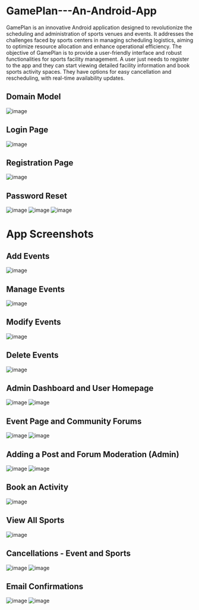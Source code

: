 # GamePlan---An-Android-App

GamePlan is an innovative Android application designed to revolutionize the
scheduling and administration of sports venues and events. It addresses the
challenges faced by sports centers in managing scheduling logistics, aiming to
optimize resource allocation and enhance operational efficiency. The objective of
GamePlan is to provide a user-friendly interface and robust functionalities for sports
facility management. A user just needs to register to the app and they can start
viewing detailed facility information and book sports activity spaces. They have
options for easy cancellation and rescheduling, with real-time availability updates.

## Domain Model
![image](https://github.com/user-attachments/assets/e7ff0ffb-b3c2-4de1-a7a5-93204f38158a)


## Login Page
![image](https://github.com/user-attachments/assets/68f3dd37-b5e7-4652-aa93-4c15303537bd)

## Registration Page
![image](https://github.com/user-attachments/assets/ef4dc0a1-7a9d-4030-bb19-38faf854c667)

## Password Reset
![image](https://github.com/user-attachments/assets/8864c910-43d4-4172-b9d4-a3b9b73558d0)  ![image](https://github.com/user-attachments/assets/7d35be29-88d3-4b84-a43a-798a8c7e5663) ![image](https://github.com/user-attachments/assets/ea01aa01-886a-4cd8-b431-bdcae56e61ad)

# App Screenshots

## Add Events                                            
![image](https://github.com/user-attachments/assets/1a9e743e-0ebf-46ce-8c18-e08177f8cdd3)

## Manage Events
![image](https://github.com/user-attachments/assets/449a61dc-4d1d-405c-aa54-83b4aa4e393a)

## Modify Events
![image](https://github.com/user-attachments/assets/74d1d0c7-9ceb-4dc7-9b38-68eeebf8f68f)

## Delete Events
![image](https://github.com/user-attachments/assets/796f8c42-81cd-4d7f-8587-f3bc7dc2ef09)

## Admin Dashboard and User Homepage
![image](https://github.com/user-attachments/assets/48f00d48-4bf2-48c3-81d7-40e2e59aac89) ![image](https://github.com/user-attachments/assets/8d57aada-b30b-4785-a48f-469df3409b01)

## Event Page and Community Forums
![image](https://github.com/user-attachments/assets/85619bf5-a79e-4320-b063-970f720318a1) ![image](https://github.com/user-attachments/assets/3fd29e8b-32c3-4ab6-aee1-46fb04decfa5)

## Adding a Post and Forum Moderation (Admin)
![image](https://github.com/user-attachments/assets/c903ceb2-08ec-4495-b86b-e139f34ededb) ![image](https://github.com/user-attachments/assets/4e6771fa-c88e-4c46-ab37-f962b6488e5d)

## Book an Activity
![image](https://github.com/user-attachments/assets/d6ad2dcd-4295-460a-a540-06610a6ed2dc)

## View All Sports
![image](https://github.com/user-attachments/assets/54a0f8c7-e2f7-43e9-8d15-0c479d395258)

## Cancellations - Event and Sports
![image](https://github.com/user-attachments/assets/b06133ca-7ddd-4304-9039-e0c13a405d54) ![image](https://github.com/user-attachments/assets/e20afe54-7bbf-4577-9c7e-e45b62d1e0f8)

## Email Confirmations

![image](https://github.com/user-attachments/assets/f932f5c3-509b-4faf-8e1d-8a31db9b1c88)  ![image](https://github.com/user-attachments/assets/77bff26e-1e2a-47f6-bcc0-749b91ea8a44)












